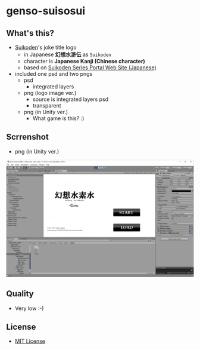 # genso-suisosui

## What's this?
- [Suikoden](https://www.konami.com/games/eu/en/products/suiko/)'s joke title logo
    - in Japanese **幻想水滸伝** as `Suikoden`
    - character is **Japanese Kanji (Chinese character)**
    - based on [Suikoden Series Portal Web Site (Japanese)](http://www.konami.jp/gs/game/genso/)
- included one psd and two pngs
    - psd
        - integrated layers
    - png (logo image ver.)
        - source is integrated layers psd
        - transparent
    - png (in Unity ver.)
        - What game is this? :)

## Scrrenshot
- png (in Unity ver.)

![gensou-suisosui-unity-ver](genso-suisosui_unity_sample.png "gensou-suisosui-unity-ver")

## Quality
- Very low :-)

## License
- [MIT License](/LICENSE)
